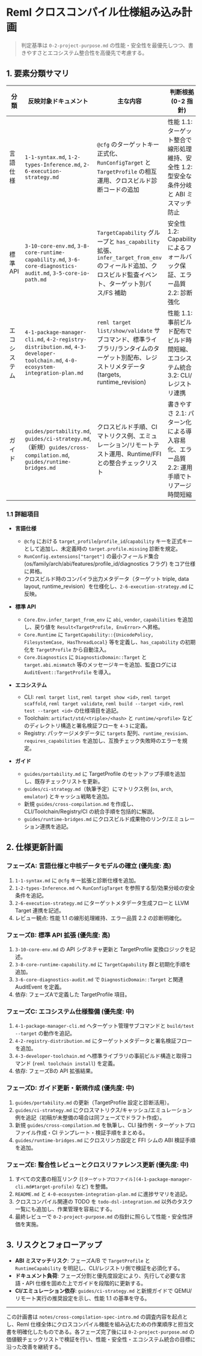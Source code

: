 # Reml クロスコンパイル仕様組み込み計画

> 判定基準は `0-2-project-purpose.md` の性能・安全性を最優先しつつ、書きやすさとエコシステム整合性を高優先で考慮する。

## 1. 要素分類サマリ

| 分類 | 反映対象ドキュメント | 主な内容 | 判断根拠 (0-2 指針) |
| --- | --- | --- | --- |
| 言語仕様 | `1-1-syntax.md`, `1-2-types-Inference.md`, `2-6-execution-strategy.md` | `@cfg` のターゲットキー正式化、`RunConfigTarget` と `TargetProfile` の相互運用、クロスビルド診断コードの追加 | 性能 1.1: ターゲット整合で線形処理維持、安全性 1.2: 型安全な条件分岐と ABI ミスマッチ防止 |
| 標準 API | `3-10-core-env.md`, `3-8-core-runtime-capability.md`, `3-6-core-diagnostics-audit.md`, `3-5-core-io-path.md` | `TargetCapability` グループと `has_capability` 拡張、`infer_target_from_env` のフィールド追加、クロスビルド監査イベント、ターゲット別パス/FS 補助 | 安全性 1.2: Capability によるフォールバック保証、エラー品質 2.2: 診断強化 |
| エコシステム | `4-1-package-manager-cli.md`, `4-2-registry-distribution.md`, `4-3-developer-toolchain.md`, `4-0-ecosystem-integration-plan.md` | `reml target list/show/validate` サブコマンド、標準ライブラリ/ランタイムのターゲット別配布、レジストリメタデータ (targets, runtime_revision) | 性能 1.1: 事前ビルド配布でビルド時間短縮、エコシステム統合 3.2: CLI/レジストリ連携 |
| ガイド | `guides/portability.md`, `guides/ci-strategy.md`, （新規）`guides/cross-compilation.md`, `guides/runtime-bridges.md` | クロスビルド手順、CI マトリクス例、エミュレーション/リモートテスト運用、Runtime/FFI との整合チェックリスト | 書きやすさ 2.1: パターン化による導入容易化、エラー品質 2.2: 運用手順でトリアージ時間短縮 |

### 1.1 詳細項目

- **言語仕様**
  - `@cfg` における `target_profile`/`profile_id`/`capability` キーを正式キーとして追加し、未定義時の `target.profile.missing` 診断を規定。
  - `RunConfig.extensions["target"]` の最小フィールド集合 (os/family/arch/abi/features/profile_id/diagnostics フラグ) をコア仕様に昇格。
  - クロスビルド時のコンパイラ出力メタデータ（ターゲット triple, data layout, runtime_revision）を仕様化し、`2-6-execution-strategy.md` に反映。

- **標準 API**
  - `Core.Env.infer_target_from_env` に `abi`, `vendor`, `capabilities` を追加し、戻り値を `Result<TargetProfile, EnvError>` へ昇格。
  - `Core.Runtime` に `TargetCapability::{UnicodePolicy, FilesystemCase, HasThreadLocal}` 等を定義し、`has_capability` の初期化を `TargetProfile` から自動注入。
  - `Core.Diagnostics` に `DiagnosticDomain::Target` と `target.abi.mismatch` 等のメッセージキーを追加、監査ログには `AuditEvent::TargetProfile` を導入。

- **エコシステム**
  - CLI: `reml target list`, `reml target show <id>`, `reml target scaffold`, `reml target validate`, `reml build --target <id>`, `reml test --target <id>` の仕様項目を追記。
  - Toolchain: `artifact/std/<triple>/<hash>` と `runtime/<profile>` などのディレクトリ構造と署名検証フローを `4-3` に定義。
  - Registry: パッケージメタデータに `targets` 配列、`runtime_revision`、`requires_capabilities` を追加し、互換チェック失敗時のエラーを規定。

- **ガイド**
  - `guides/portability.md` に TargetProfile のセットアップ手順を追加し、既存チェックリストを更新。
  - `guides/ci-strategy.md`（執筆予定）にマトリクス例 (`os`, `arch`, `emulator`) とキャッシュ戦略を追加。
  - 新規 `guides/cross-compilation.md` を作成し、CLI/Toolchain/Registry/CI の統合手順を包括的に解説。
  - `guides/runtime-bridges.md` にクロスビルド成果物のリンク/エミュレーション連携を追記。

## 2. 仕様更新計画

### フェーズA: 言語仕様と中核データモデルの確立 (優先度: 高)
1. `1-1-syntax.md` に `@cfg` キー拡張と診断仕様を追加。
2. `1-2-types-Inference.md` へ `RunConfigTarget` を参照する型/効果分岐の安全条件を追記。
3. `2-6-execution-strategy.md` にターゲットメタデータ生成フローと LLVM Target 連携を記述。
4. レビュー観点: 性能 1.1 の線形処理維持、エラー品質 2.2 の診断明確化。

### フェーズB: 標準 API 拡張 (優先度: 高)
1. `3-10-core-env.md` の API シグネチャ更新と TargetProfile 変換ロジックを記述。
2. `3-8-core-runtime-capability.md` に `TargetCapability` 群と初期化手順を追加。
3. `3-6-core-diagnostics-audit.md` で `DiagnosticDomain::Target` と関連 AuditEvent を定義。
4. 依存: フェーズAで定義した TargetProfile 項目。

### フェーズC: エコシステム仕様整備 (優先度: 中)
1. `4-1-package-manager-cli.md` へターゲット管理サブコマンドと `build/test --target` の動作を追記。
2. `4-2-registry-distribution.md` にターゲットメタデータと署名検証フローを追加。
3. `4-3-developer-toolchain.md` へ標準ライブラリの事前ビルド構造と取得コマンド (`reml toolchain install`) を定義。
4. 依存: フェーズBの API 拡張結果。

### フェーズD: ガイド更新・新規作成 (優先度: 中)
1. `guides/portability.md` の更新（TargetProfile 設定と診断活用）。
2. `guides/ci-strategy.md` にクロスマトリクス/キャッシュ/エミュレーション例を追記（初稿が未整備の場合は同フェーズでドラフト作成）。
3. 新規 `guides/cross-compilation.md` を執筆し、CLI 操作例・ターゲットプロファイル作成・CI テンプレート・検証手順をまとめる。
4. `guides/runtime-bridges.md` にクロスリンカ設定と FFI シムの ABI 検証手順を追加。

### フェーズE: 整合性レビューとクロスリファレンス更新 (優先度: 中)
1. すべての文書の相互リンク (`[ターゲットプロファイル](4-1-package-manager-cli.md#target-profile)` など) を整備。
2. `README.md` と `4-0-ecosystem-integration-plan.md` に進捗サマリを追記。
3. クロスコンパイル関連の TODO を `todo-dsl-integration.md` 以外のタスク一覧にも追加し、作業管理を容易にする。
4. 最終レビューで `0-2-project-purpose.md` の指針に照らして性能・安全性評価を実施。

## 3. リスクとフォローアップ

- **ABI ミスマッチリスク**: フェーズA/B で `TargetProfile` と `RuntimeCapability` を明記し、CLI/レジストリ側で検証を必須化する。
- **ドキュメント負荷**: フェーズ分割と優先度設定により、先行して必要な言語・API 仕様を固めた上でガイドを段階的に更新する。
- **CI/エミュレーション依存**: `guides/ci-strategy.md` と新規ガイドで QEMU/リモート実行の推奨設定を示し、性能 1.1 の基準を守る。

---

この計画書は `notes/cross-compilation-spec-intro.md` の調査内容を起点とし、Reml 仕様全体にクロスコンパイル機能を組み込むための作業順序と担当文書を明確化したものである。各フェーズ完了後には `0-2-project-purpose.md` の価値観チェックリストで検証を行い、性能・安全性・エコシステム統合の目標に沿った改善を継続する。
